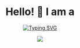 <h1 align="center">
Hello! 👋
I am a 
</h1>
<p align="center">
    <a href="https://git.io/typing-svg"><img src="https://readme-typing-svg.demolab.com/?font=Fira+Code&pause=100&color=FF0000&background=FFFFFF&center=true&vCenter=true&width=1000&lines=Stockfish+developer" alt="Typing SVG" /></a>
</p>
<p align="center">
    <img src="https://github-readme-stats.vercel.app/api?username=cj5716&show_icons=true"> </p>
